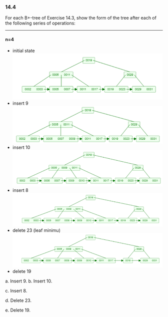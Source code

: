 ### 14.4

For each B+-tree of Exercise 14.3, show the form of the tree after each of the following series of operations:

---
#### n=4



+ initial state
![alt text](image-8.png)
+ insert 9
![alt text](image-9.png)
+ insert 10
![alt text](image-10.png)
+ insert 8
![alt text](image-11.png)
+ delete 23 (leaf minimu)
![alt text](image-12.png)
+ delete 19

a. Insert 9.
b. Insert 10.

c. Insert 8.

d. Delete 23.

e. Delete 19.